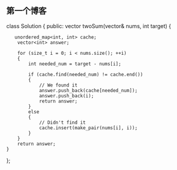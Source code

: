 ## 第一个博客
class Solution {
public:
    vector<int> twoSum(vector<int>& nums, int target) {
       
       unordered_map<int, int> cache;
        vector<int> answer;
        
        for (size_t i = 0; i < nums.size(); ++i)
        {
            int needed_num = target - nums[i];
            
            if (cache.find(needed_num) != cache.end())
            {
                // We found it
                answer.push_back(cache[needed_num]);
                answer.push_back(i);
                return answer;
            }
            else
            {
                // Didn't find it
                cache.insert(make_pair(nums[i], i));
            }
        }
        return answer;
    }
};
